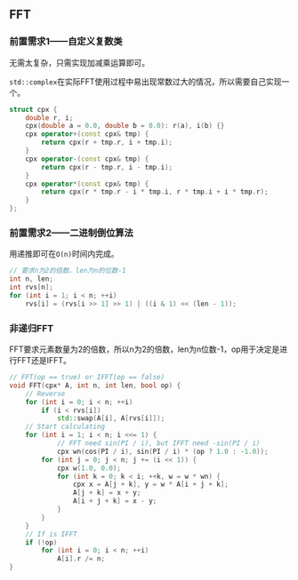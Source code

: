 ## FFT

### 前置需求1——自定义复数类
无需太复杂，只需实现加减乘运算即可。

`std::complex`在实际FFT使用过程中易出现常数过大的情况，所以需要自己实现一个。
```cpp
struct cpx {
    double r, i;
    cpx(double a = 0.0, double b = 0.0): r(a), i(b) {}
    cpx operator+(const cpx& tmp) {
        return cpx(r + tmp.r, i + tmp.i);
    }
    cpx operator-(const cpx& tmp) {
        return cpx(r - tmp.r, i - tmp.i);
    }
    cpx operator*(const cpx& tmp) {
        return cpx(r * tmp.r - i * tmp.i, r * tmp.i + i * tmp.r);
    }
};
```

### 前置需求2——二进制倒位算法
用递推即可在`O(n)`时间内完成。
```cpp
// 要求n为2的倍数，len为n的位数-1
int n, len;
int rvs[n];
for (int i = 1; i < n; ++i)
    rvs[i] = (rvs[i >> 1] >> 1) | ((i & 1) << (len - 1));
```

### 非递归FFT
FFT要求元素数量为2的倍数，所以n为2的倍数，len为n位数-1，op用于决定是进行FFT还是IFFT。
```cpp
// FFT(op == true) or IFFT(op == false)
void FFT(cpx* A, int n, int len, bool op) {
    // Reverse
    for (int i = 0; i < n; ++i)
        if (i < rvs[i])
            std::swap(A[i], A[rvs[i]]);
    // Start calculating
    for (int i = 1; i < n; i <<= 1) {
		    // FFT need sin(PI / i), but IFFT need -sin(PI / i)
		    cpx wn(cos(PI / i), sin(PI / i) * (op ? 1.0 : -1.0));
        for (int j = 0; j < n; j += (i << 1)) {
            cpx w(1.0, 0.0);
            for (int k = 0; k < i; ++k, w = w * wn) {
                cpx x = A[j + k], y = w * A[i + j + k];
                A[j + k] = x + y;
                A[i + j + k] = x - y;
            }
        }
    }
    // If is IFFT
    if (!op)
        for (int i = 0; i < n; ++i)
            A[i].r /= n;
}
```
